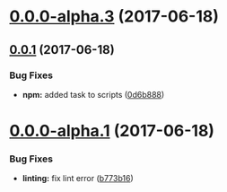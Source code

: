 <a name="0.0.0-alpha.3"></a>
# [0.0.0-alpha.3](https://github.com/BioPhoton/angular-formatter-parser/compare/v0.0.1...v0.0.0-alpha.3) (2017-06-18)



<a name="0.0.1"></a>
## [0.0.1](https://github.com/BioPhoton/angular-formatter-parser/compare/0.0.0-alpha.1...v0.0.1) (2017-06-18)


### Bug Fixes

* **npm:** added task to scripts ([0d6b888](https://github.com/BioPhoton/angular-formatter-parser/commit/0d6b888))



<a name="0.0.0-alpha.1"></a>
# [0.0.0-alpha.1](https://github.com/BioPhoton/angular-formatter-parser/compare/b773b16...0.0.0-alpha.1) (2017-06-18)


### Bug Fixes

* **linting:** fix lint error ([b773b16](https://github.com/BioPhoton/angular-formatter-parser/commit/b773b16))



